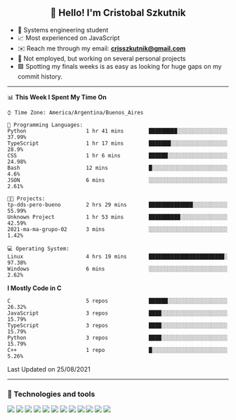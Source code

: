 <h2 align="center">👋 Hello! I'm Cristobal Szkutnik</h2>

- 📖  Systems engineering student
- 📈  Most experienced on JavaScript
- ✉️  Reach me through my email: **crisszkutnik@gmail.com**
- 🏢  Not employed, but working on several personal projects
- 🟩  Spotting my finals weeks is as easy as looking for huge gaps on my commit history.

-------

<!--START_SECTION:waka-->
📊 **This Week I Spent My Time On** 

```text
⌚︎ Time Zone: America/Argentina/Buenos_Aires

💬 Programming Languages: 
Python                   1 hr 41 mins        █████████░░░░░░░░░░░░░░░░   37.99% 
TypeScript               1 hr 17 mins        ███████░░░░░░░░░░░░░░░░░░   28.9% 
CSS                      1 hr 6 mins         ██████░░░░░░░░░░░░░░░░░░░   24.98% 
Bash                     12 mins             █░░░░░░░░░░░░░░░░░░░░░░░░   4.6% 
JSON                     6 mins              ░░░░░░░░░░░░░░░░░░░░░░░░░   2.61%

🐱‍💻 Projects: 
tp-dds-pero-bueno        2 hrs 29 mins       ██████████████░░░░░░░░░░░   55.99% 
Unknown Project          1 hr 53 mins        ██████████░░░░░░░░░░░░░░░   42.59% 
2021-ma-ma-grupo-02      3 mins              ░░░░░░░░░░░░░░░░░░░░░░░░░   1.42%

💻 Operating System: 
Linux                    4 hrs 19 mins       ████████████████████████░   97.38% 
Windows                  6 mins              ░░░░░░░░░░░░░░░░░░░░░░░░░   2.62%

```

**I Mostly Code in C** 

```text
C                        5 repos             ██████░░░░░░░░░░░░░░░░░░░   26.32% 
JavaScript               3 repos             ████░░░░░░░░░░░░░░░░░░░░░   15.79% 
TypeScript               3 repos             ████░░░░░░░░░░░░░░░░░░░░░   15.79% 
Python                   3 repos             ████░░░░░░░░░░░░░░░░░░░░░   15.79% 
C++                      1 repo              █░░░░░░░░░░░░░░░░░░░░░░░░   5.26%

```



 Last Updated on 25/08/2021
<!--END_SECTION:waka-->

-------

### 🔧 Technologies and tools
<div>
  <img src="https://img.shields.io/badge/node.js%20-%2343853D.svg?&style=for-the-badge&logo=node.js&logoColor=white"/>
  <img src="https://img.shields.io/badge/javascript%20-%23323330.svg?&style=for-the-badge&logo=javascript&logoColor=%23F7DF1E"/>
  <img src="https://img.shields.io/badge/typescript%20-%23007ACC.svg?&style=for-the-badge&logo=typescript&logoColor=white"/>
  <img src="https://img.shields.io/badge/html5%20-%23E34F26.svg?&style=for-the-badge&logo=html5&logoColor=white"/>
  <img src="https://img.shields.io/badge/css3%20-%231572B6.svg?&style=for-the-badge&logo=css3&logoColor=white"/>
  <img src="https://img.shields.io/badge/c%20-%2300599C.svg?&style=for-the-badge&logo=c&logoColor=white"/>
  <img src="https://img.shields.io/badge/react%20-%2320232a.svg?&style=for-the-badge&logo=react&logoColor=%2361DAFB"/>
  <img src="https://img.shields.io/badge/express.js%20-%23404d59.svg?&style=for-the-badge"/>
  <img src="https://img.shields.io/badge/bootstrap%20-%23563D7C.svg?&style=for-the-badge&logo=bootstrap&logoColor=white"/>
  <img src="https://img.shields.io/badge/git%20-%23F05033.svg?&style=for-the-badge&logo=git&logoColor=white"/>
  <img src="https://img.shields.io/badge/heroku%20-%23430098.svg?&style=for-the-badge&logo=heroku&logoColor=white"/>
  <img src ="https://img.shields.io/badge/MongoDB-%234ea94b.svg?&style=for-the-badge&logo=mongodb&logoColor=white"/>
 </div>

